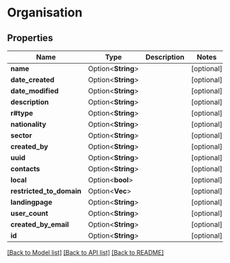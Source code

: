 # Organisation

## Properties

Name | Type | Description | Notes
------------ | ------------- | ------------- | -------------
**name** | Option<**String**> |  | [optional]
**date_created** | Option<**String**> |  | [optional]
**date_modified** | Option<**String**> |  | [optional]
**description** | Option<**String**> |  | [optional]
**r#type** | Option<**String**> |  | [optional]
**nationality** | Option<**String**> |  | [optional]
**sector** | Option<**String**> |  | [optional]
**created_by** | Option<**String**> |  | [optional]
**uuid** | Option<**String**> |  | [optional]
**contacts** | Option<**String**> |  | [optional]
**local** | Option<**bool**> |  | [optional]
**restricted_to_domain** | Option<**Vec<String>**> |  | [optional]
**landingpage** | Option<**String**> |  | [optional]
**user_count** | Option<**String**> |  | [optional]
**created_by_email** | Option<**String**> |  | [optional]
**id** | Option<**String**> |  | [optional]

[[Back to Model list]](../README.md#documentation-for-models) [[Back to API list]](../README.md#documentation-for-api-endpoints) [[Back to README]](../README.md)


